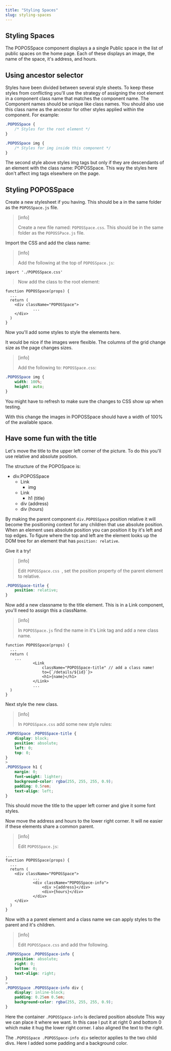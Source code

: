```yaml
---
title: "Styling Spaces"
slug: styling-spaces
---
```


## Styling Spaces

The POPOSSpace component displays a a single Public space in the list of public spaces on the home page. Each of these displays an image, the name of the space, it's address, and hours. 

## Using ancestor selector

Styles have been divided between several style sheets. To keep these styles from conflicting you'll use the strategy of assigning the root element in a component class name that matches the component name. The Component names should be unique like class names. You should also use this class name as the ancestor for other styles applied within the component. For example: 

```CSS 
.POPOSSpace {
	/* Styles for the root element */
}

.POPOSSpace img {
	/* Styles for img inside this component */
}
```

The second style above styles img tags but only if they are descendants of an element with the class name: POPOSSpace. This way the styles here don't affect img tags elsewhere on the page. 

## Styling POPOSSpace

Create a new stylesheet if you having. This should be a in the same folder as the `POPOSSpace.js` file. 

> [info]
> 
> Create a new file named: `POPOSSpace.css`. This should be in the same folder as the `POPOSSPace.js` file. 
> 

Import the CSS and add the class name: 

> [info]
> 
> Add the following at the top of `POPOSSpace.js`:
> 
```JS
import './POPOSSpace.css'
```
> 
> Now add the class to the root element: 
> 
```JS
function POPOSSpace(props) {
  ...
  return (
    <div className="POPOSSpace">
			...
    </div>
  )
}
```
>

Now you'll add some styles to style the elements here. 

It would be nice if the images were flexible. The columns of the grid change size as the page changes sizes. 

> [info]
> 
> Add the following to: `POPOSSpace.css`:
> 
```CSS
.POPOSSpace img {
	width: 100%;
	height: auto;
}
```
>

You might have to refresh to make sure the changes to CSS show up when testing. 

With this change the images in POPOSSpace should have a width of 100% of the available space. 

## Have some fun with the title

Let's move the title to the upper left corner of the picture. To do this you'll use relative and absolute position. 

The structure of the POPOSpace is: 

- div.POPOSSpace
	- Link
		- img
	- Link
		- h1 (title)
	- div (address)
	- div (hours)

By making the parent component `div.POPOSSpace` position relative it will become the positioning context for any children that use absolute position. When an element uses absolute position you can position it by it's left and top edges. To figure where the top and left are the element looks up the DOM tree for an element that has `position: relative`. 

Give it a try! 

> [info]
> 
> Edit `POPOSSpace.css `, set the position property of the parent element to relative.
> 
```CSS
.POPOSSpace-title {
	position: relative;
}
```
> 

Now add a new classname to the title element. This is in a Link component, you'll need to assign this a className. 

> [info]
>
> In `POPOSSpace.js` find the name in it's Link tag and add a new class name. 
> 
```JS
function POPOSSpace(props) {
  ...
  return (
    ...
			<Link 
				className="POPOSSpace-title" // add a class name!
				to={`/details/${id}`}>
				<h1>{name}</h1>
			</Link>
			...
  )
}
```
> 

Next style the new class. 

> [info] 
> 
> In `POPOSSpace.css` add some new style rules: 
> 
```CSS
.POPOSSpace .POPOSSpace-title {
	display: block;
	position: absolute;
	left: 0;
	top: 0;
}
>
.POPOSSpace h1 {
	margin: 0;
	font-weight: lighter;
	background-color: rgba(255, 255, 255, 0.9);
	padding: 0.5rem;
	text-align: left;
}
```

This should move the title to the upper left corner and give it some font styles. 

Now move the address and hours to the lower right corner. It will ne easier if these elements share a common parent. 

> [info]
> 
> Edit `POPOSSpace.js`: 
> 
```JS
...
function POPOSSpace(props) {
  ...
  return (
    <div className="POPOSSpace">
			...
			<div className="POPOSSpace-info">
				<div >{address}</div>
				<div>{hours}</div>
			</div>
    </div>
  )
}
```
>

Now with a a parent element and a class name we can apply styles to the parent and it's children. 

> [info] 
> 
> Edit `POPOSSpace.css` and add thw following. 
> 
```CSS
.POPOSSpace .POPOSSpace-info {
	position: absolute;
	right: 0;
	bottom: 0;
	text-align: right;
} 
>
.POPOSSpace .POPOSSpace-info div {
	display: inline-block;
	padding: 0.25em 0.5em;
	background-color: rgba(255, 255, 255, 0.9);
}
```
>

Here the container `.POPOSSpace-info` is declared position absolute This way we can place it where we want. In this case I put it at right 0 and bottom 0 which make it hug the lower right corner. I also aligned the text to the right. 

The `.POPOSSpace .POPOSSpace-info div` selector applies to the two child divs. Here I added some padding and a background color.

